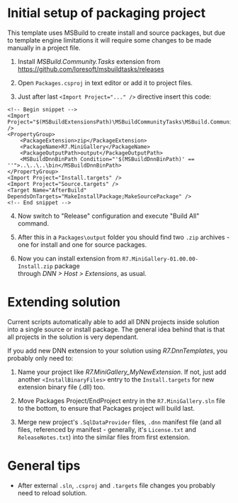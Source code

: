 ﻿# Initial setup of packaging project

This template uses MSBuild to create install and source packages,
but due to template engine limitations it will require some changes 
to be made manually in a project file.

1. Install *MSBuild.Community.Tasks* extension from https://github.com/loresoft/msbuildtasks/releases

2. Open `Packages.csproj` in text editor or add it to project files.

3. Just after last `<Import Project="..." />` directive insert this code:

```
<!-- Begin snippet -->
<Import Project="$(MSBuildExtensionsPath)\MSBuildCommunityTasks\MSBuild.Community.Tasks.Targets" />
<PropertyGroup>
    <PackageExtension>zip</PackageExtension>
    <PackageName>R7.MiniGallery</PackageName>
    <PackageOutputPath>output</PackageOutputPath>
    <MSBuildDnnBinPath Condition="'$(MSBuildDnnBinPath)' == ''">..\..\..\bin</MSBuildDnnBinPath>
</PropertyGroup>
<Import Project="Install.targets" />
<Import Project="Source.targets" />
<Target Name="AfterBuild" DependsOnTargets="MakeInstallPackage;MakeSourcePackage" />
<!-- End snippet -->
```
    
4. Now switch to "Release" configuration and execute "Build All" command.

5. After this in a `Packages\output` folder you should find two `.zip` archives - 
one for install and one for source packages. 

6. Now you can install extension from `R7.MiniGallery-01.00.00-Install.zip` package  
through *DNN > Host > Extensions*, as usual.

# Extending solution

Current scripts automatically able to add all DNN projects inside solution into a single source or install package. 
The general idea behind that is that all projects in the solution is very dependant.

If you add new DNN extension to your solution using *R7.DnnTemplates*, you probably only need to:

1. Name your project like *R7.MiniGallery_MyNewExtension*. If not, just add another `<InstallBinaryFiles>` entry
to the `Install.targets` for new extension binary file (.dll) too.

2. Move Packages Project/EndProject entry in the `R7.MiniGallery.sln` file to the bottom, to ensure
that Packages project will build last. 

3. Merge new project's `.SqlDataProvider` files, `.dnn` manifest file (and all files, referenced by manifest -
generally, it's `License.txt` and `ReleaseNotes.txt`) into the similar files from first extension.

# General tips

* After external `.sln`, `.csproj` and `.targets` file changes you probably need to reload solution. 


